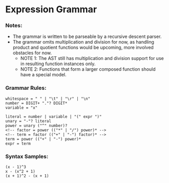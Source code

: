 # Expression Grammar

### Notes:
 - The grammar is written to be parseable by a recursive descent parser.
 - The grammar omits multiplication and division for now, as handling product and quotient functions would be upcoming, more involved obstacles for now.
    - NOTE 1: The AST still has multiplication and division support for use in resulting function instances only.
    - NOTE 2: Functions that form a larger composed function should have a special model.

### Grammar Rules:
```
whitespace = " " | "\t" | "\r" | "\n"
number = DIGIT+ "."? DIGIT*
variable = "x"

literal = number | variable | "(" expr ")"
unary = "-"? literal
power = unary ("^" number)?
<!-- factor = power (("*" | "/") power)* -->
<!-- term = factor (("+" | "-") factor)* -->
term = power (("+" | "-") power)*
expr = term
```

### Syntax Samples:
```
(x - 1)^3
x - (x^2 + 1)
(x + 1)^2 - (x + 1)
```
